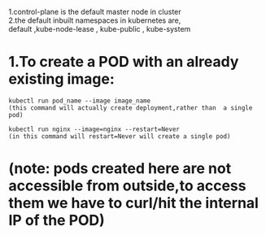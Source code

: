 1.control-plane is the default master node in cluster  
2.the default inbuilt namespaces in kubernetes are,  
default  ,kube-node-lease , kube-public  , kube-system    


# 1.To create a POD with an already existing image:
```
kubectl run pod_name --image image_name
(this command will actually create deployment,rather than  a single pod)
```
```
kubectl run nginx --image=nginx --restart=Never 
(in this command will restart=Never will create a single pod)
```
# (note: pods created here are not accessible from outside,to access them we have to curl/hit the internal IP of the POD)

